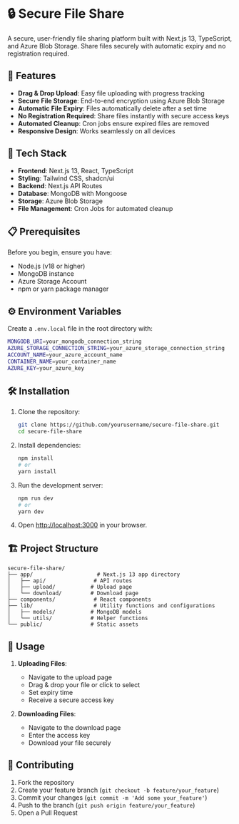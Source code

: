 # 🔒 Secure File Share

A secure, user-friendly file sharing platform built with Next.js 13, TypeScript, and Azure Blob Storage. Share files securely with automatic expiry and no registration required.

## 🌟 Features

- **Drag & Drop Upload**: Easy file uploading with progress tracking
- **Secure File Storage**: End-to-end encryption using Azure Blob Storage
- **Automatic File Expiry**: Files automatically delete after a set time
- **No Registration Required**: Share files instantly with secure access keys
- **Automated Cleanup**: Cron jobs ensure expired files are removed
- **Responsive Design**: Works seamlessly on all devices

## 🚀 Tech Stack

- **Frontend**: Next.js 13, React, TypeScript
- **Styling**: Tailwind CSS, shadcn/ui
- **Backend**: Next.js API Routes
- **Database**: MongoDB with Mongoose
- **Storage**: Azure Blob Storage
- **File Management**: Cron Jobs for automated cleanup

## 📋 Prerequisites

Before you begin, ensure you have:

- Node.js (v18 or higher)
- MongoDB instance
- Azure Storage Account
- npm or yarn package manager

## ⚙️ Environment Variables

Create a `.env.local` file in the root directory with:

```bash
MONGODB_URI=your_mongodb_connection_string
AZURE_STORAGE_CONNECTION_STRING=your_azure_storage_connection_string
ACCOUNT_NAME=your_azure_account_name
CONTAINER_NAME=your_container_name
AZURE_KEY=your_azure_key
```

## 🛠️ Installation

1. Clone the repository:

    ```bash
    git clone https://github.com/yourusername/secure-file-share.git
    cd secure-file-share
    ```

2. Install dependencies:

    ```bash
    npm install
    # or
    yarn install
    ```

3. Run the development server:

    ```bash
    npm run dev
    # or
    yarn dev
    ```

4. Open [http://localhost:3000](http://localhost:3000) in your browser.

## 🏗️ Project Structure

```plaintext
secure-file-share/
├── app/                    # Next.js 13 app directory
│   ├── api/               # API routes
│   ├── upload/           # Upload page
│   └── download/         # Download page
├── components/            # React components
├── lib/                   # Utility functions and configurations
│   ├── models/           # MongoDB models
│   └── utils/            # Helper functions
└── public/               # Static assets
```

## 🔑 Usage

1. **Uploading Files**:

    - Navigate to the upload page
    - Drag & drop your file or click to select
    - Set expiry time
    - Receive a secure access key

2. **Downloading Files**:

    - Navigate to the download page
    - Enter the access key
    - Download your file securely

## 🤝 Contributing

1. Fork the repository
2. Create your feature branch (`git checkout -b feature/your_feature`)
3. Commit your changes (`git commit -m 'Add some your_feature'`)
4. Push to the branch (`git push origin feature/your_feature`)
5. Open a Pull Request



